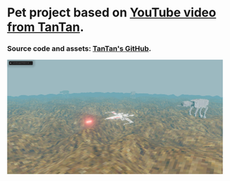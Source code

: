 # Pet project based on [YouTube video from TanTan](https://www.youtube.com/watch?v=poyTZE8exb0).

### Source code and assets: [TanTan's GitHub](https://github.com/TanTanDev/not_star_wars).

![Alt text](image.png)